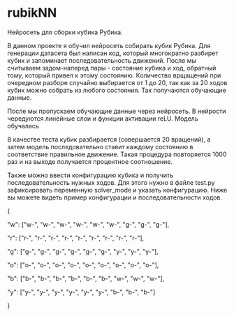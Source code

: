 # rubikNN
Нейросеть для сборки кубика Рубика.

В данном проекте я обучил нейросеть собирать кубик Рубика. Для генерации датасета был написан код, который многократно разбирет кубик и запоминает последовательность движений.
После мы считываем задом-наперед пары - состояние кубика и ход, обратный тому, который привел к этому состоянию. Количество врщащений при очередном разборе случайно выбирается от 1 до 20, так как за 20 ходов кубик можно собрать из любого состояния. Так получаются обучающие данные.

После мы пропускаем обучающие данные через нейросеть. В нейрости чередуются линейные слои и функции активации reLU. Модель обучалась 

В качестве теста кубик разбирается (совершается 20 вращений), а затем модель последовательно ставит каждому состоянию в соответствие правильное движение. Такая процедура повторяется 1000 раз и на выходе получается процентное соотношение. 

Также можно ввести конфигурацию кубика и получить последовательность нужных ходов. Для этого нужно в файле test.py зафиксировать переменную solver_mode и указать конфигурацию.
Ниже вы можете видеть пример конфигурации и последовательности ходов.

{

"w": ["w-", "w-", "w-", "w-", "w-", "w-", "g-", "g-", "g-"],

"r": ["r-", "r-", "r-", "r-", "r-", "r-", "r-", "r-", "r-"],

"g": ["g-", "g-", "g-", "g-", "g-", "g-", "y-", "y-", "y-"],

"o": ["o-", "o-", "o-", "o-", "o-", "o-", "o-", "o-", "o-"],

"b": ["b-", "b-", "b-", "b-", "b-", "b-", "w-", "w-", "w-"],

"y": ["y-", "y-", "y-", "y-", "y-", "y-", "b-", "b-", "b-"]

}








